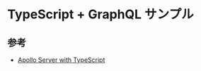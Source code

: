 # TypeScript + GraphQL サンプル

## 参考

- [Apollo Server with TypeScript](https://zenn.dev/intercept6/articles/3daca0298d32d8022e71)
